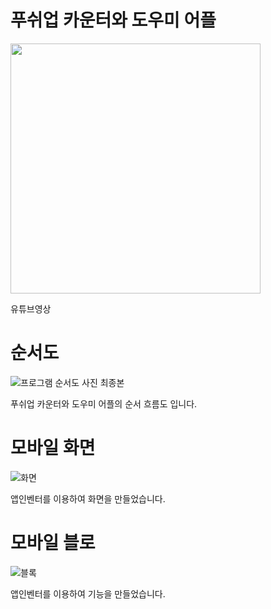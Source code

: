 # 푸쉬업 카운터와 도우미 어플

[<a href="https://youtu.be/4vcPGUy9cZ0">
  <img src="http://img.youtube.com/vi/4vcPGUy9cZ0/1.jpg" width="400">
</a>](https://youtu.be/4vcPGUy9cZ0)

유튜브영상

# 순서도
![프로그램 순서도 사진 최종본](https://github.com/user-attachments/assets/5e24617f-79d8-48dd-897f-293660b2143e)

푸쉬업 카운터와 도우미 어플의 순서 흐름도 입니다.

# 모바일 화면
![화면](https://github.com/user-attachments/assets/1f2409d5-4552-4f10-bf43-7685f98e84d4)

앱인벤터를 이용하여 화면을 만들었습니다.

# 모바일 블로
![블록](https://github.com/user-attachments/assets/3d949140-9992-4f15-9090-a1150718ee8f)

앱인벤터를 이용하여 기능을 만들었습니다.

